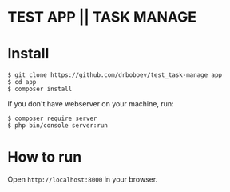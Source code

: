 TEST APP || TASK MANAGE
==================================

# Install #

````
$ git clone https://github.com/drboboev/test_task-manage app
$ cd app
$ composer install
````
If you don't have webserver on your machine, run:
````
$ composer require server
$ php bin/console server:run
````

# How to run #

Open ````http://localhost:8000```` in your browser.
